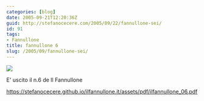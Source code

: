 ```yaml
---
categories: [blog]
date: 2005-09-21T12:20:36Z
guid: http://stefanocecere.com/2005/09/22/fannullone-sei/
id: 91
tags:
- Fannullone
title: fannullone 6
slug: /2005/09/fannullone-sei/
---
```


![](https://m.cece.re/ilfannullone/ilfannullone_06_cover.gif)

E' uscito il n.6 de Il Fannullone

<https://stefanocecere.github.io/ilfannullone.it/assets/pdf/ilfannullone_06.pdf>
